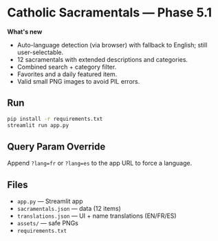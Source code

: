 # Catholic Sacramentals — Phase 5.1

**What's new**
- Auto-language detection (via browser) with fallback to English; still user-selectable.
- 12 sacramentals with extended descriptions and categories.
- Combined search + category filter.
- Favorites and a daily featured item.
- Valid small PNG images to avoid PIL errors.

## Run
```bash
pip install -r requirements.txt
streamlit run app.py
```

## Query Param Override
Append `?lang=fr` or `?lang=es` to the app URL to force a language.

## Files
- `app.py` — Streamlit app
- `sacramentals.json` — data (12 items)
- `translations.json` — UI + name translations (EN/FR/ES)
- `assets/` — safe PNGs
- `requirements.txt`
